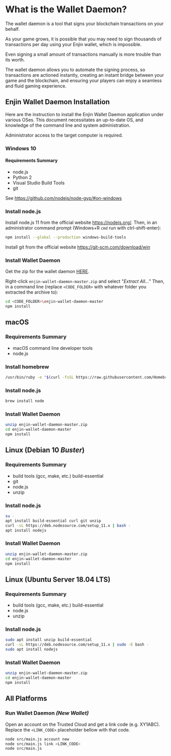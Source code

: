 # What is the Wallet Daemon?

The wallet daemon is a tool that signs your blockchain transactions on your behalf.

As your game grows, it is possible that you may need to sign thousands of transactions per day using your Enjin wallet, which is impossible.

Even signing a small amount of transactions manually is more trouble than its worth.

The wallet daemon allows you to automate the signing process, so transactions are actioned instantly, creating an instant bridge between your game and the blockchain, and ensuring your players can enjoy a seamless and fluid gaming experience.

## Enjin Wallet Daemon Installation

Here are the instruction to install the Enjin Wallet Daemon application under various OSes. This document necessitates an up-to-date OS, and knowledge of the command line and system administration.

Administrator access to the target computer is required.

### Windows 10

#### Requirements Summary
* node.js
* Python 2
* Visual Studio Build Tools
* git

See <https://github.com/nodejs/node-gyp/#on-windows>

### Install node.js

Install node.js 11 from the official website <https://nodejs.org/>. Then, in an administrator command prompt (Windows+R `cmd` run with ctrl-shift-enter):

```bash
npm install --global --production windows-build-tools
```

Install git from the official website <https://git-scm.com/download/win>

### Install Wallet Daemon

Get the zip for the wallet daemon [HERE](https://cdn.enjin.io/downloads/enjin-wallet-daemon/latest).

Right-click `enjin-wallet-daemon-master.zip` and select "_Extract All..._" Then, in a command line (replace `<CODE_FOLDER>` with whatever folder you extracted the archive to):
```bash
cd <CODE_FOLDER>\enjin-wallet-daemon-master
npm install
```

## macOS

### Requirements Summary
* macOS command line developer tools
* node.js

### Install homebrew
```bash
/usr/bin/ruby -e "$(curl -fsSL https://raw.githubusercontent.com/Homebrew/install/master/install)"
```

### Install node.js
```bash
brew install node
```

### Install Wallet Daemon
```bash
unzip enjin-wallet-daemon-master.zip
cd enjin-wallet-daemon-master
npm install
```

## Linux (Debian 10 _Buster_)

### Requirements Summary
* build tools (gcc, make, etc.) build-essential
* git
* node.js
* unzip

### Install node.js
```bash
su -
apt install build-essential curl git unzip
curl -sL https://deb.nodesource.com/setup_11.x | bash -
apt install nodejs
```

### Install Wallet Daemon
```bash
unzip enjin-wallet-daemon-master.zip
cd enjin-wallet-daemon-master
npm install
```

## Linux (Ubuntu Server 18.04 LTS)
### Requirements Summary
* build tools (gcc, make, etc.) build-essential
* node.js
* unzip

### Install node.js
```bash
sudo apt install unzip build-essential
curl -sL https://deb.nodesource.com/setup_11.x | sudo -E bash -
sudo apt install nodejs
```

### Install Wallet Daemon
```bash
unzip enjin-wallet-daemon-master.zip
cd enjin-wallet-daemon-master
npm install
```

## All Platforms

### Run Wallet Daemon _(New Wallet)_
Open an account on the Trusted Cloud and get a link code (e.g. XY1ABC). Replace the `<LINK_CODE>` placeholder bellow with that code.

```bash
node src/main.js account new
node src/main.js link <LINK_CODE>
node src/main.js
```
